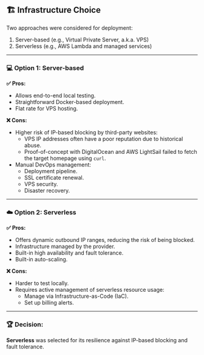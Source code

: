 ## 🏗️ Infrastructure Choice

Two approaches were considered for deployment:

1. Server-based (e.g., Virtual Private Server, a.k.a. VPS)  
2. Serverless (e.g., AWS Lambda and managed services)

---

### 💻 Option 1: Server-based

**✅ Pros:**
- Allows end-to-end local testing.
- Straightforward Docker-based deployment.
- Flat rate for VPS hosting.

**❌ Cons:**
- Higher risk of IP-based blocking by third-party websites:
  - VPS IP addresses often have a poor reputation due to historical abuse.
  - Proof-of-concept with DigitalOcean and AWS LightSail failed to fetch the target homepage using `curl`.
- Manual DevOps management:
  - Deployment pipeline.
  - SSL certificate renewal.
  - VPS security.
  - Disaster recovery.

---

### ☁️ Option 2: Serverless

**✅ Pros:**
- Offers dynamic outbound IP ranges, reducing the risk of being blocked.
- Infrastructure managed by the provider.
- Built-in high availability and fault tolerance.
- Built-in auto-scaling.

**❌ Cons:**
- Harder to test locally.
- Requires active management of serverless resource usage:
  - Manage via Infrastructure-as-Code (IaC).
  - Set up billing alerts.

---

### 🏆 Decision:

**Serverless** was selected for its resilience against IP-based blocking and fault tolerance.
